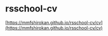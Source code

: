 # rsschool-cv #

[https://mmfshirokan.github.io/rsschool-cv/cv](https://mmfshirokan.github.io/rsschool-cv/cv)